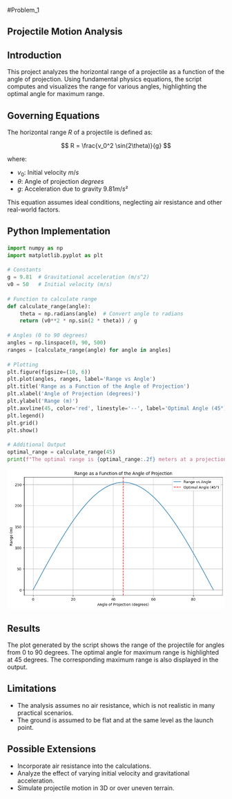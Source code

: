 #Problem_1

## Projectile Motion Analysis

## Introduction
This project analyzes the horizontal range of a projectile as a function of the angle of projection. Using fundamental physics equations, the script computes and visualizes the range for various angles, highlighting the optimal angle for maximum range.

## Governing Equations
The horizontal range $R$ of a projectile is defined as:

$$
R = \frac{v_0^2 \sin(2\theta)}{g}
$$

where:
- $v_0$: Initial velocity $m/s$
- $\theta$: Angle of projection $degrees$
- $g$: Acceleration due to gravity $9.81 m/s²$

This equation assumes ideal conditions, neglecting air resistance and other real-world factors.

## Python Implementation

```python
import numpy as np
import matplotlib.pyplot as plt

# Constants
g = 9.81  # Gravitational acceleration (m/s^2)
v0 = 50   # Initial velocity (m/s)

# Function to calculate range
def calculate_range(angle):
    theta = np.radians(angle)  # Convert angle to radians
    return (v0**2 * np.sin(2 * theta)) / g

# Angles (0 to 90 degrees)
angles = np.linspace(0, 90, 500)
ranges = [calculate_range(angle) for angle in angles]

# Plotting
plt.figure(figsize=(10, 6))
plt.plot(angles, ranges, label='Range vs Angle')
plt.title('Range as a Function of the Angle of Projection')
plt.xlabel('Angle of Projection (degrees)')
plt.ylabel('Range (m)')
plt.axvline(45, color='red', linestyle='--', label='Optimal Angle (45°)')
plt.legend()
plt.grid()
plt.show()

# Additional Output
optimal_range = calculate_range(45)
print(f"The optimal range is {optimal_range:.2f} meters at a projection angle of 45 degrees.")
```
<img title="a title" alt="Alt text" src="/docs/1 Physics/1 Mechanics/Image-Problem1.png">

## Results
The plot generated by the script shows the range of the projectile for angles from 0 to 90 degrees. The optimal angle for maximum range is highlighted at 45 degrees. The corresponding maximum range is also displayed in the output.

## Limitations
- The analysis assumes no air resistance, which is not realistic in many practical scenarios.
- The ground is assumed to be flat and at the same level as the launch point.

## Possible Extensions
- Incorporate air resistance into the calculations.
- Analyze the effect of varying initial velocity and gravitational acceleration.
- Simulate projectile motion in 3D or over uneven terrain.